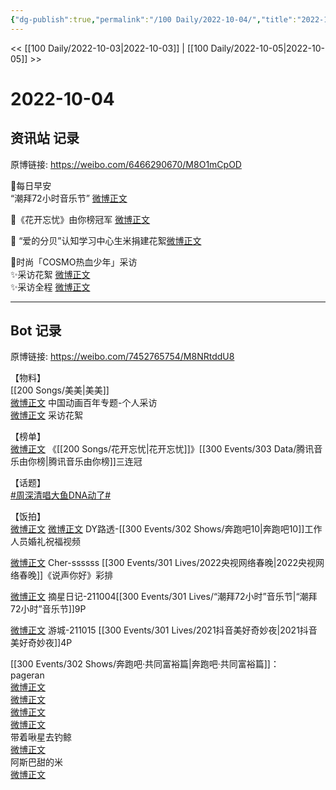 ```yaml
---
{"dg-publish":true,"permalink":"/100 Daily/2022-10-04/","title":"2022-10-04","created":"2022-11-13T02:45:28.000+08:00","updated":"2023-01-09T17:24:38.592+08:00"}
---
```



<< [[100 Daily/2022-10-03\|2022-10-03]] | [[100 Daily/2022-10-05\|2022-10-05]] >>

# 2022-10-04

## 资讯站 记录

原博链接: https://weibo.com/6466290670/M8O1mCpOD

🌟每日早安  
“潮拜72小时音乐节” [微博正文](https://m.weibo.cn/6466290670/4820769231865650)

🌟《花开忘忧》由你榜冠军 [微博正文](https://m.weibo.cn/6466290670/4820927962153783)

🌟 “爱的分贝”认知学习中心生米捐建花絮[微博正文](https://m.weibo.cn/6466290670/4820785773938681)

🌟时尚「COSMO热血少年」采访  
✨采访花絮 [微博正文](https://m.weibo.cn/6466290670/4820881534620087)  
✨采访全程 [微博正文](https://m.weibo.cn/6466290670/4820878217711871)

---
## Bot 记录

原博链接: https://weibo.com/7452765754/M8NRtddU8

【物料】  
[[200 Songs/美美\|美美]]  
[微博正文](http://weibo.com/1518966617/M8KKdjQHi) 中国动画百年专题-个人采访  
[微博正文](http://weibo.com/6357210927/M8KRryjpO) 采访花絮

【榜单】  
[微博正文](http://weibo.com/6733257358/M8LRy4CWj) 《[[200 Songs/花开忘忧\|花开忘忧]]》[[300 Events/303 Data/腾讯音乐由你榜\|腾讯音乐由你榜]]三连冠

【话题】  
[#周深清唱大鱼DNA动了#](https://s.weibo.com/weibo?q=%23%E5%91%A8%E6%B7%B1%E6%B8%85%E5%94%B1%E5%A4%A7%E9%B1%BCDNA%E5%8A%A8%E4%BA%86%23)

【饭拍】  
[微博正文](http://weibo.com/6580377853/M8ItWEZ92) [微博正文](http://weibo.com/7485622880/M8Ili2f4l) DY路透-[[300 Events/302 Shows/奔跑吧10\|奔跑吧10]]工作人员婚礼祝福视频

[微博正文](https://weibo.com/1835094593/M8DMX5ike) Cher-ssssss [[300 Events/301 Lives/2022央视网络春晚\|2022央视网络春晚]]《说声你好》彩排

[微博正文](http://weibo.com/6859101100/M8JLrtwJU) 摘星日记-211004[[300 Events/301 Lives/“潮拜72小时”音乐节\|“潮拜72小时”音乐节]]9P

[微博正文](http://weibo.com/1801743981/M8Nw9csJ3) 游城-211015 [[300 Events/301 Lives/2021抖音美好奇妙夜\|2021抖音美好奇妙夜]]4P

[[300 Events/302 Shows/奔跑吧·共同富裕篇\|奔跑吧·共同富裕篇]]：  
pageran  
[微博正文](http://weibo.com/7633014126/M8z4Y2H03)  
[微博正文](http://weibo.com/7633014126/M8ECYriIS)  
[微博正文](http://weibo.com/7633014126/M8ISGwMHe)  
[微博正文](http://weibo.com/7633014126/M8NlRfuCI)  
带着啾星去钓鲸  
[微博正文](http://weibo.com/3246571812/M8JZPwHFV)  
阿斯巴甜的米  
[微博正文](http://weibo.com/3199780861/M8KkccdZ3)

